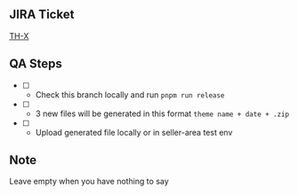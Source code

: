 ## JIRA Ticket

[TH-X](https://youcanshop.atlassian.net/browse/TH-X)

## QA Steps

-  [ ]  - Check this branch locally and run `pnpm run release`
-  [ ]  - 3 new files will be generated in this format `theme name + date + .zip`
-  [ ]  - Upload generated file locally or in seller-area test env

## Note

Leave empty when you have nothing to say
